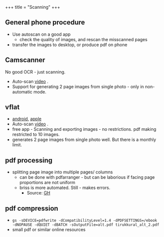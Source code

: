 +++
title = "Scanning"
+++

## General phone procedure

- Use autoscan on a good app
  - check the quality of images, and rescan the misscanned pages
- transfer the images to desktop, or produce pdf on phone 

## Camscanner
No good OCR - just scanning. 

- Auto-scan [video](https://youtube.com/shorts/KFLCF_sU40A) .
- Support for generating 2 page images from single photo - only in non-automatic mode.


## vflat 
- [android](https://play.google.com/store/apps/details?id=com.voyagerx.scanner&hl=en_IN&gl=US), [apple](https://apps.apple.com/in/app/vflat-scan-pdf-scanner/id1540238220)
- Auto-scan [video](https://www.youtube.com/shorts/JiG41q9R9yk) .
- free app - Scanning and exporting images - no restrictions. pdf making restricted to 10 images.
- generates 2 page images from single photo well. But there is a monthly limit.

## pdf processing
- splitting page image into multiple pages/ columns 
  - can be done with pdfarranger - but can be laborious if facing page proportions are not uniform
  - briss is more automated. Still - makes errors. 
    - Source: [GH](https://github.com/mbaeuerle/Briss-2.0/releases)

## pdf compression
- `gs -sDEVICE=pdfwrite -dCompatibilityLevel=1.4 -dPDFSETTINGS=/ebook -dNOPAUSE -dQUIET -dBATCH -sOutputFile=alt.pdf tirukkural_alt_2.pdf`
- small pdf or similar online resources
